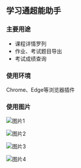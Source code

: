 ## 学习通超能助手

### 主要用途

- 课程详情罗列
- 作业、考试题目导出
- 考试成绩查询

### 使用环境

Chrome、Edge等浏览器插件

### 使用图片

![图片1](http://static-1.xxcheng.cn/blog/images/2021/06/24/afe058c19fbfd5b78408a3145de30358.png)

![图片2](http://static-1.xxcheng.cn/blog/images/2021/06/24/5b1df75b068d9054b54f9f2988247624.png)

![图片3](http://static-1.xxcheng.cn/blog/images/2021/06/24/ce768103be90324c477351a917deaba6.png)

![图片4](http://static-1.xxcheng.cn/blog/images/2021/06/24/071bc29fedce238d9e3881056fe5c07f.png)
